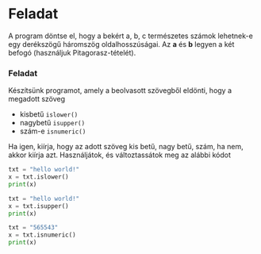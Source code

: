 # Feladat
A program döntse el, hogy a bekért a, b, c természetes számok lehetnek-e egy derékszögű háromszög oldalhosszúságai. Az **a** és **b** legyen a két befogó (használjuk Pitagorasz-tételét).

### Feladat
Készítsünk programot, amely a beolvasott szövegből eldönti, hogy a megadott szöveg
- kisbetű `islower()`
- nagybetű `isupper()`
- szám-e `isnumeric()`

Ha igen, kiírja, hogy az adott szöveg kis betű, nagy betű, szám, ha nem, akkor kiírja azt.
Használjátok, és változtassátok meg az alábbi kódot

```py
txt = "hello world!"
x = txt.islower()
print(x)
```
```py
txt = "hello world!"
x = txt.isupper()
print(x)
```
```py
txt = "565543"
x = txt.isnumeric()
print(x)
```